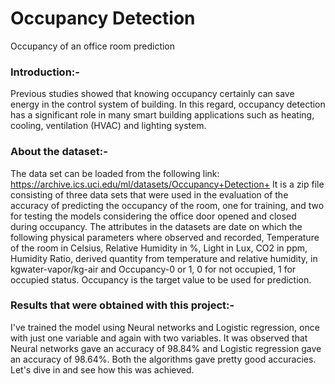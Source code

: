 # Occupancy Detection
Occupancy of an office room prediction 

### Introduction:-

Previous studies showed that knowing occupancy certainly can save energy in the control system of building. In
this regard, occupancy detection has a significant role in many smart building applications such as heating, cooling,
ventilation (HVAC) and lighting system.

### About the dataset:-

The data set can be loaded from the following link: https://archive.ics.uci.edu/ml/datasets/Occupancy+Detection+
It is a zip file consisting of three data sets that were used in the evaluation of the accuracy of predicting the occupancy of the room, one for training, and two for testing the models considering the office door opened and closed during occupancy. 
The attributes in the datasets are date on which the following physical parameters where observed and recorded, Temperature of the room in Celsius, Relative Humidity in %, Light in Lux, CO2 in ppm, Humidity Ratio, derived quantity from temperature and relative humidity, in kgwater-vapor/kg-air and Occupancy-0 or 1, 0 for not occupied, 1 for occupied status.
Occupancy is the target value to be used for prediction.

### Results that were obtained with this project:- 
I've trained the model using Neural networks and Logistic regression, once with just one variable and again with two variables.
It was observed that Neural networks gave an accuracy of 98.84% and Logistic regression gave an accuracy of 98.64%. 
Both the algorithms gave pretty good accuracies. Let's dive in and see how this was achieved.
